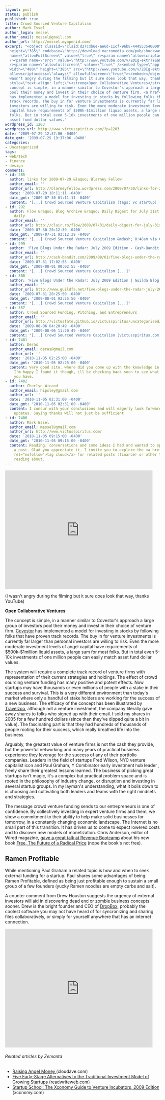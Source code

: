 ```yaml
---
layout: post
status: publish
published: true
title: Crowd Sourced Venture Capitalism
author: Mark Essel
author_login: messel
author_email: messel@gmail.com
author_url: http://messel.myopenid.com/
excerpt: "<object classid=\"clsid:d27cdb6e-ae6d-11cf-96b8-444553540000\" width=\"480\"
  height=\"385\" codebase=\"http://download.macromedia.com/pub/shockwave/cabs/flash/swflash.cab#version=6,0,40,0\"><param
  name=\"allowFullScreen\" value=\"true\" /><param name=\"allowscriptaccess\" value=\"always\"
  /><param name=\"src\" value=\"http://www.youtube.com/v/Z0Ig-ektrTY&amp;hl=en&amp;fs=1&amp;color1=0x006699&amp;color2=0x54abd6\"
  /><param name=\"allowfullscreen\" value=\"true\" /><embed type=\"application/x-shockwave-flash\"
  width=\"480\" height=\"385\" src=\"http://www.youtube.com/v/Z0Ig-ektrTY&amp;hl=en&amp;fs=1&amp;color1=0x006699&amp;color2=0x54abd6\"
  allowscriptaccess=\"always\" allowfullscreen=\"true\"></embed></object>\r\n\r\n(I
  wasn't angry during the filming but it sure does look that way, thanks YouTube)\r\n<p
  style=\"text-align: left;\"><strong>Open Collaborative Ventures</strong></p>\r\n\r\nThe
  concept is simple, in a manner similar to Covestor's approach a large group of investors
  pool their money and invest in their choice of venture firm. <a href=\"http://www.covestor.com/how/\">Covestor</a>
  has implemented a model for investing in stocks by following folks that have proven
  track records. The buy in for venture investments is currently far larger than personal
  investors are willing to risk. Even the more moderate investment levels of angel
  capital have requirements of $500k-$1million liquid assets, a large sum for most
  folks. But in total even 5-10k investments of one million people can easily match
  asset fund dollar values."
wordpress_id: 1203
wordpress_url: http://www.victusspiritus.com/?p=1203
date: '2009-07-29 12:37:06 -0400'
date_gmt: '2009-07-29 19:37:06 -0400'
categories:
- Uncategorized
tags:
- web/tech
- finance
- design
comments:
- id: 285
  author: links for 2009-07-29 &laquo; Blarney Fellow
  author_email: ''
  author_url: http://blarneyfellow.wordpress.com/2009/07/30/links-for-2009-07-29/
  date: '2009-07-29 18:11:11 -0400'
  date_gmt: '2009-07-30 01:11:11 -0400'
  content: "[...] Crowd Sourced Venture Capitalism (tags: vc startup) [...]"
- id: 292
  author: Flow &raquo; Blog Archive &raquo; Daily Digest for July 31st - The zeitgeist
    daily
  author_email: ''
  author_url: http://clair.ro/flow/2009/07/31/daily-digest-for-july-31st/
  date: '2009-07-30 20:12:39 -0400'
  date_gmt: '2009-07-31 03:12:39 -0400'
  content: "[...] Crowd Sourced Venture Capitalism &mdash; 8:48am via Google [...]"
- id: 299
  author: 'Five Blogs Under the Radar: July 2009 Edition - Cash-Bandit.com'
  author_email: ''
  author_url: http://cash-bandit.com/2009/08/01/five-blogs-under-the-radar-july-2009-edition/
  date: '2009-07-31 17:02:55 -0400'
  date_gmt: '2009-08-01 00:02:55 -0400'
  content: "[...] Crowd Sourced Venture Capitalism [...]"
- id: 300
  author: 'Five Blogs Under the Radar: July 2009 Edition | Guilda Blog'
  author_email: ''
  author_url: http://www.guildfa.net/five-blogs-under-the-radar-july-2009-edition/
  date: '2009-07-31 20:25:50 -0400'
  date_gmt: '2009-08-01 03:25:50 -0400'
  content: "[...] Crowd Sourced Venture Capitalism [...]"
- id: 357
  author: Crowd Sourced Funding, Pitching, and Entrepreneurs
  author_email: ''
  author_url: http://victusfate.github.io/victusspiritus/uncategorized/2009/08/06/crowd-sourced-funding-pitching-and-entrepreneurs/
  date: '2009-08-06 04:20:49 -0400'
  date_gmt: '2009-08-06 11:20:49 -0400'
  content: "[...] Crowd Sourced Venture Capitalism (victusspiritus.com) [...]"
- id: 7401
  author: Deras
  author_email: deras@gmail.com
  author_url: ''
  date: '2010-11-05 02:25:00 -0400'
  date_gmt: '2010-11-05 02:25:00 -0400'
  content: Very good site, where did you come up with the knowledge in this post?
    I'm happy I found it though, ill be checking back soon to see what other articles
    you have.
- id: 7402
  author: Cherlyn Wieand
  author_email: hipsley@gmail.com
  author_url: ''
  date: '2010-11-05 02:31:00 -0400'
  date_gmt: '2010-11-05 02:31:00 -0400'
  content: I concur with your conclusions and will eagerly look forward to your future
    updates. Saying thanks will not just be sufficient
- id: 7406
  author: Mark Essel
  author_email: messel@gmail.com
  author_url: http://www.victusspiritus.com/
  date: '2010-11-05 09:15:00 -0400'
  date_gmt: '2010-11-05 09:15:00 -0400'
  content: Reading, conversations and some ideas I had and wanted to spell out into
    a post. Glad you appreciate it. I invite you to explore the <a href="http://www.victusspiritus.com/tag-cloud/"
    rel="nofollow">tag cloud</a> for related posts (finance) or other topics you enjoy
    reading about.
---
```

<p><object classid="clsid:d27cdb6e-ae6d-11cf-96b8-444553540000" width="480" height="385" codebase="http://download.macromedia.com/pub/shockwave/cabs/flash/swflash.cab#version=6,0,40,0"><param name="allowFullScreen" value="true" /><param name="allowscriptaccess" value="always" /><param name="src" value="http://www.youtube.com/v/Z0Ig-ektrTY&amp;hl=en&amp;fs=1&amp;color1=0x006699&amp;color2=0x54abd6" /><param name="allowfullscreen" value="true" /><embed type="application/x-shockwave-flash" width="480" height="385" src="http://www.youtube.com/v/Z0Ig-ektrTY&amp;hl=en&amp;fs=1&amp;color1=0x006699&amp;color2=0x54abd6" allowscriptaccess="always" allowfullscreen="true"></embed></object></p>
<p>(I wasn't angry during the filming but it sure does look that way, thanks YouTube)</p>
<p style="text-align: left;"><strong>Open Collaborative Ventures</strong></p>
<p>The concept is simple, in a manner similar to Covestor's approach a large group of investors pool their money and invest in their choice of venture firm. <a href="http://www.covestor.com/how/">Covestor</a> has implemented a model for investing in stocks by following folks that have proven track records. The buy in for venture investments is currently far larger than personal investors are willing to risk. Even the more moderate investment levels of angel capital have requirements of $500k-$1million liquid assets, a large sum for most folks. But in total even 5-10k investments of one million people can easily match asset fund dollar values.<a id="more"></a><a id="more-1203"></a></p>
<p>The system will require a complete track record of venture firms with representation of their current strategies and holdings. The effect of crowd sourcing venture funding has many positive and potent effects. Now startups may have thousands or even millions of people with a stake in their success and survival. This is a very different environment than today's market where only a handful of stake holders are working for the success of a new business. The efficacy of the concept has been illustrated by <a href="http://www.travelzoo.com/">Travelzoo</a>, although not a venture investment, the company literally gave away shares to folks who signed up with their email. I sold my shares in 2005 for a few hundred dollars (since then they've dipped quite a bit in value). The fascinating part is that they had hundreds of thousands of people rooting for their success, which really breathed life into the business.</p>
<p>Arguably, the greatest value of venture firms is not the cash they provide, but the powerful networking and many years of practical business experience they leverage for the success of any of their portfolio companies. Leaders in the field of startups Fred Wilson, NYC venture capitalist icon and Paul Graham, Y Combinator early investment hub leader , freely share their greatest lessons learned. The business of picking great startups isn't magic, it's a complex but practical problem space and is rooted in the philosophy of industry change, or disruption and investing in several startup groups. In my layman's understanding, what it boils down to is choosing and cultivating both leaders and teams with the right mindsets and strategies.</p>
<p>The message crowd venture funding sends to our entrepreneurs is one of confidence. By collectively investing in expert venture firms and them, we show a commitment to their ability to help make solid businesses for tomorrow, in a constantly changing economic landscape. The Internet is no small part of this transition. It has driven us to come to expect lowered costs and to discover new models of monetization. Chris Anderson, editor of Wired magazine, <a href="http://www.building43.com/videos/2009/07/28/revenue-bootcamp-chris-anderson/">gave a great talk at Revenue Bootcamp</a> about his new book <a href="http://www.amazon.com/gp/product/1401322905?ie=UTF8&amp;tag=dream06-20&amp;linkCode=as2&amp;camp=1789&amp;creative=390957&amp;creativeASIN=1401322905">Free, The Future of a Radical Price</a> (nope the book's not free).</p>
<h2>Ramen Profitable</h2>
<p>While mentioning Paul Graham a related topic is how and when to seek external funding for a startup. Paul shares some advantages of being Ramen Profitable, defined as being just profitable enough to sustain a small group of a few founders (yucky Ramen noodles are empty carbs and salt).</p>
<p>A counter comment from Drew Houston suggests the urgency of external investors will aid in discovering dead end or zombie business concepts sooner. Drew is the bright founder and CEO of <a href="https://www.getdropbox.com/">DropBox</a>, probably the coolest software you may not have heard of for syncronizing and sharing files collaboratively, or simply for yourself anywhere that has an internet connection.</p>
<p><object classid="clsid:d27cdb6e-ae6d-11cf-96b8-444553540000" width="480" height="385" codebase="http://download.macromedia.com/pub/shockwave/cabs/flash/swflash.cab#version=6,0,40,0"><param name="allowFullScreen" value="true" /><param name="allowscriptaccess" value="always" /><param name="src" value="http://www.youtube.com/v/ySW9wuIvFjA&amp;hl=en&amp;fs=1&amp;color1=0x006699&amp;color2=0x54abd6" /><param name="allowfullscreen" value="true" /><embed type="application/x-shockwave-flash" width="480" height="385" src="http://www.youtube.com/v/ySW9wuIvFjA&amp;hl=en&amp;fs=1&amp;color1=0x006699&amp;color2=0x54abd6" allowscriptaccess="always" allowfullscreen="true"></embed></object></p>
<h6 class="zemanta-related-title" style="font-size:1em;">Related articles by Zemanta</h6>
<ul class="zemanta-article-ul">
<li class="zemanta-article-ul-li"><a href="http://www.cloudave.com/link/raising-angel-money"> Raising Angel Money </a> (cloudave.com)</li>
<li class="zemanta-article-ul-li"><a href="http://www.readwriteweb.com/readwritestart/2009/07/five-alternatives-to-traditional-investment.php"> Five Early-Stage Alternatives to the Traditional Investment Model of Growing Startups </a> (readwriteweb.com)</li>
<li class="zemanta-article-ul-li"><a href="http://www.xconomy.com/national/2009/07/22/startup-school-the-xconomy-guide-to-venture-incubators-2009-edition/"> Startup School: The Xconomy Guide to Venture Incubators, 2009 Edition </a> (xconomy.com)</li>
</ul>

